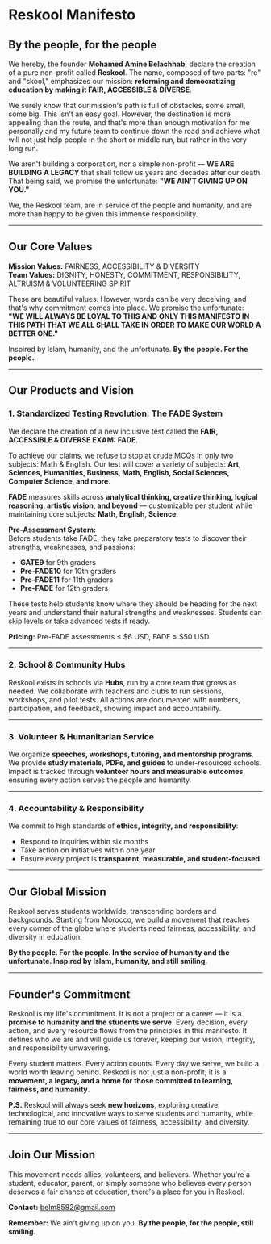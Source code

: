 # Reskool Manifesto

## By the people, for the people

We hereby, the founder **Mohamed Amine Belachhab**, declare the creation of a pure non-profit called **Reskool**. The name, composed of two parts: "re" and "skool," emphasizes our mission: **reforming and democratizing education by making it FAIR, ACCESSIBLE & DIVERSE**.

We surely know that our mission's path is full of obstacles, some small, some big. This isn't an easy goal. However, the destination is more appealing than the route, and that's more than enough motivation for me personally and my future team to continue down the road and achieve what will not just help people in the short or middle run, but rather in the very long run.

We aren't building a corporation, nor a simple non-profit — **WE ARE BUILDING A LEGACY** that shall follow us years and decades after our death. That being said, we promise the unfortunate: **"WE AIN'T GIVING UP ON YOU."**

We, the Reskool team, are in service of the people and humanity, and are more than happy to be given this immense responsibility.

---

## Our Core Values

**Mission Values:** FAIRNESS, ACCESSIBILITY & DIVERSITY  
**Team Values:** DIGNITY, HONESTY, COMMITMENT, RESPONSIBILITY, ALTRUISM & VOLUNTEERING SPIRIT

These are beautiful values. However, words can be very deceiving, and that's why commitment comes into place. We promise the unfortunate:  
**"WE WILL ALWAYS BE LOYAL TO THIS AND ONLY THIS MANIFESTO IN THIS PATH THAT WE ALL SHALL TAKE IN ORDER TO MAKE OUR WORLD A BETTER ONE."**

Inspired by Islam, humanity, and the unfortunate. **By the people. For the people.**

---

## Our Products and Vision

### 1. Standardized Testing Revolution: The FADE System
We declare the creation of a new inclusive test called the **FAIR, ACCESSIBLE & DIVERSE EXAM: FADE**.

To achieve our claims, we refuse to stop at crude MCQs in only two subjects: Math & English. Our test will cover a variety of subjects: **Art, Sciences, Humanities, Business, Math, English, Social Sciences, Computer Science, and more**.

**FADE** measures skills across **analytical thinking, creative thinking, logical reasoning, artistic vision, and beyond** — customizable per student while maintaining core subjects: **Math, English, Science**.

**Pre-Assessment System:**  
Before students take FADE, they take preparatory tests to discover their strengths, weaknesses, and passions:

- **GATE9** for 9th graders  
- **Pre-FADE10** for 10th graders  
- **Pre-FADE11** for 11th graders  
- **Pre-FADE** for 12th graders  

These tests help students know where they should be heading for the next years and understand their natural strengths and weaknesses. Students can skip levels or take advanced tests if ready.  

**Pricing:** Pre-FADE assessments ≤ $6 USD, FADE ≤ $50 USD

---

### 2. School & Community Hubs
Reskool exists in schools via **Hubs**, run by a core team that grows as needed. We collaborate with teachers and clubs to run sessions, workshops, and pilot tests. All actions are documented with numbers, participation, and feedback, showing impact and accountability.

---

### 3. Volunteer & Humanitarian Service
We organize **speeches, workshops, tutoring, and mentorship programs**.  
We provide **study materials, PDFs, and guides** to under-resourced schools.  
Impact is tracked through **volunteer hours and measurable outcomes**, ensuring every action serves the people and humanity.

---

### 4. Accountability & Responsibility
We commit to high standards of **ethics, integrity, and responsibility**:

- Respond to inquiries within six months  
- Take action on initiatives within one year  
- Ensure every project is **transparent, measurable, and student-focused**

---

## Our Global Mission
Reskool serves students worldwide, transcending borders and backgrounds. Starting from Morocco, we build a movement that reaches every corner of the globe where students need fairness, accessibility, and diversity in education.

**By the people. For the people. In the service of humanity and the unfortunate. Inspired by Islam, humanity, and still smiling.**

---

## Founder's Commitment
Reskool is my life's commitment. It is not a project or a career — it is a **promise to humanity and the students we serve**. Every decision, every action, and every resource flows from the principles in this manifesto. It defines who we are and will guide us forever, keeping our vision, integrity, and responsibility unwavering.

Every student matters. Every action counts. Every day we serve, we build a world worth leaving behind. Reskool is not just a non-profit; it is a **movement, a legacy, and a home for those committed to learning, fairness, and humanity**.

**P.S.** Reskool will always seek **new horizons**, exploring creative, technological, and innovative ways to serve students and humanity, while remaining true to our core values of fairness, accessibility, and diversity.

---

## Join Our Mission
This movement needs allies, volunteers, and believers. Whether you're a student, educator, parent, or simply someone who believes every person deserves a fair chance at education, there's a place for you in Reskool.  

**Contact:** belm8582@gmail.com  

**Remember:** We ain't giving up on you. **By the people, for the people, still smiling.**
